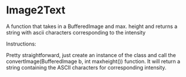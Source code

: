 # Image2Text
A function that takes in a BufferedImage and max. height and returns a string with ascii characters corresponding to the intensity

Instructions:

Pretty straightforward, just create an instance of the class and call the convertImage(BufferedImage b, int maxheight()) function. It will return a string containing the ASCII characters for corresponding intensity. 

 
 
